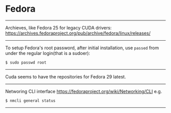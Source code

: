 
# Fedora

---

Archieves, like Fedora 25 for legacy CUDA drivers:
https://archives.fedoraproject.org/pub/archive/fedora/linux/releases/

---

To setup Fedora's root password, after initial installation,
use `passed` from under the regular login(that is a sudoer):

    $ sudo passwd root

---

Cuda seems to have the repositories for Fedora 29 latest.

---

Networing CLI interface
https://fedoraproject.org/wiki/Networking/CLI
e.g.

    $ nmcli general status
    
---
